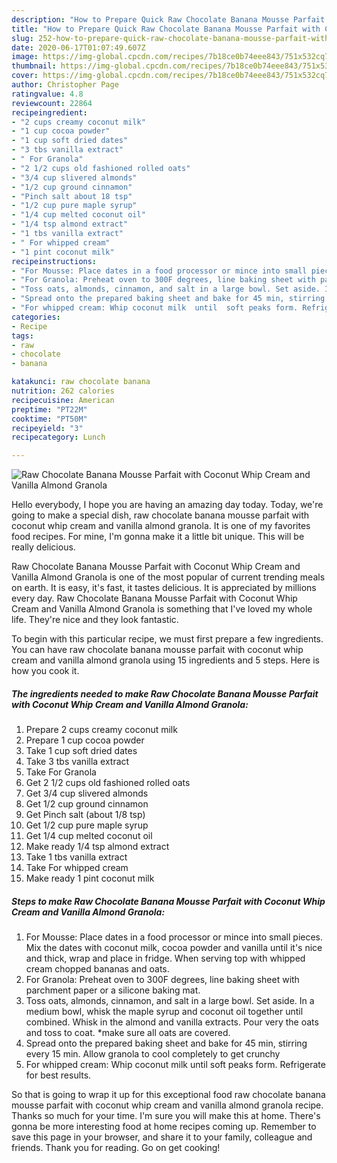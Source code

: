 ```yaml
---
description: "How to Prepare Quick Raw Chocolate Banana Mousse Parfait with Coconut Whip Cream and Vanilla Almond Granola"
title: "How to Prepare Quick Raw Chocolate Banana Mousse Parfait with Coconut Whip Cream and Vanilla Almond Granola"
slug: 252-how-to-prepare-quick-raw-chocolate-banana-mousse-parfait-with-coconut-whip-cream-and-vanilla-almond-granola
date: 2020-06-17T01:07:49.607Z
image: https://img-global.cpcdn.com/recipes/7b18ce0b74eee843/751x532cq70/raw-chocolate-banana-mousse-parfait-with-coconut-whip-cream-and-vanilla-almond-granola-recipe-main-photo.jpg
thumbnail: https://img-global.cpcdn.com/recipes/7b18ce0b74eee843/751x532cq70/raw-chocolate-banana-mousse-parfait-with-coconut-whip-cream-and-vanilla-almond-granola-recipe-main-photo.jpg
cover: https://img-global.cpcdn.com/recipes/7b18ce0b74eee843/751x532cq70/raw-chocolate-banana-mousse-parfait-with-coconut-whip-cream-and-vanilla-almond-granola-recipe-main-photo.jpg
author: Christopher Page
ratingvalue: 4.8
reviewcount: 22864
recipeingredient:
- "2 cups creamy coconut milk"
- "1 cup cocoa powder"
- "1 cup soft dried dates"
- "3 tbs vanilla extract"
- " For Granola"
- "2 1/2 cups old fashioned rolled oats"
- "3/4 cup slivered almonds"
- "1/2 cup ground cinnamon"
- "Pinch salt about 18 tsp"
- "1/2 cup pure maple syrup"
- "1/4 cup melted coconut oil"
- "1/4 tsp almond extract"
- "1 tbs vanilla extract"
- " For whipped cream"
- "1 pint coconut milk"
recipeinstructions:
- "For Mousse: Place dates in a food processor or mince into small pieces. Mix the dates with coconut milk, cocoa powder and vanilla until it&#39;s nice and thick, wrap and place in fridge. When serving top with whipped cream chopped bananas and oats."
- "For Granola: Preheat oven to 300F degrees, line baking sheet with parchment paper or a silicone baking mat."
- "Toss oats, almonds, cinnamon, and salt in a large bowl. Set aside. In a medium bowl, whisk the maple syrup and coconut oil together until combined. Whisk in the almond and vanilla extracts. Pour very the oats and toss to coat. *make sure all oats are covered."
- "Spread onto the prepared baking sheet and bake for 45 min, stirring every 15 min. Allow granola to cool completely to get crunchy"
- "For whipped cream: Whip coconut milk  until  soft peaks form. Refrigerate for best results."
categories:
- Recipe
tags:
- raw
- chocolate
- banana

katakunci: raw chocolate banana 
nutrition: 262 calories
recipecuisine: American
preptime: "PT22M"
cooktime: "PT50M"
recipeyield: "3"
recipecategory: Lunch

---
```



![Raw Chocolate Banana Mousse Parfait with Coconut Whip Cream and Vanilla Almond Granola](https://img-global.cpcdn.com/recipes/7b18ce0b74eee843/751x532cq70/raw-chocolate-banana-mousse-parfait-with-coconut-whip-cream-and-vanilla-almond-granola-recipe-main-photo.jpg)

Hello everybody, I hope you are having an amazing day today. Today, we're going to make a special dish, raw chocolate banana mousse parfait with coconut whip cream and vanilla almond granola. It is one of my favorites food recipes. For mine, I'm gonna make it a little bit unique. This will be really delicious.



Raw Chocolate Banana Mousse Parfait with Coconut Whip Cream and Vanilla Almond Granola is one of the most popular of current trending meals on earth. It is easy, it's fast, it tastes delicious. It is appreciated by millions every day. Raw Chocolate Banana Mousse Parfait with Coconut Whip Cream and Vanilla Almond Granola is something that I've loved my whole life. They're nice and they look fantastic.


To begin with this particular recipe, we must first prepare a few ingredients. You can have raw chocolate banana mousse parfait with coconut whip cream and vanilla almond granola using 15 ingredients and 5 steps. Here is how you cook it.

<!--inarticleads1-->

##### The ingredients needed to make Raw Chocolate Banana Mousse Parfait with Coconut Whip Cream and Vanilla Almond Granola:

1. Prepare 2 cups creamy coconut milk
1. Prepare 1 cup cocoa powder
1. Take 1 cup soft dried dates
1. Take 3 tbs vanilla extract
1. Take  For Granola
1. Get 2 1/2 cups old fashioned rolled oats
1. Get 3/4 cup slivered almonds
1. Get 1/2 cup ground cinnamon
1. Get Pinch salt (about 1/8 tsp)
1. Get 1/2 cup pure maple syrup
1. Get 1/4 cup melted coconut oil
1. Make ready 1/4 tsp almond extract
1. Take 1 tbs vanilla extract
1. Take  For whipped cream
1. Make ready 1 pint coconut milk




<!--inarticleads2-->

##### Steps to make Raw Chocolate Banana Mousse Parfait with Coconut Whip Cream and Vanilla Almond Granola:

1. For Mousse: Place dates in a food processor or mince into small pieces. Mix the dates with coconut milk, cocoa powder and vanilla until it&#39;s nice and thick, wrap and place in fridge. When serving top with whipped cream chopped bananas and oats.
1. For Granola: Preheat oven to 300F degrees, line baking sheet with parchment paper or a silicone baking mat.
1. Toss oats, almonds, cinnamon, and salt in a large bowl. Set aside. In a medium bowl, whisk the maple syrup and coconut oil together until combined. Whisk in the almond and vanilla extracts. Pour very the oats and toss to coat. *make sure all oats are covered.
1. Spread onto the prepared baking sheet and bake for 45 min, stirring every 15 min. Allow granola to cool completely to get crunchy
1. For whipped cream: Whip coconut milk  until  soft peaks form. Refrigerate for best results.




So that is going to wrap it up for this exceptional food raw chocolate banana mousse parfait with coconut whip cream and vanilla almond granola recipe. Thanks so much for your time. I'm sure you will make this at home. There's gonna be more interesting food at home recipes coming up. Remember to save this page in your browser, and share it to your family, colleague and friends. Thank you for reading. Go on get cooking!

